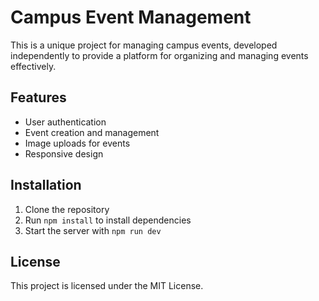 # Campus Event Management

This is a unique project for managing campus events, developed independently to provide a platform for organizing and managing events effectively.

## Features
- User authentication
- Event creation and management
- Image uploads for events
- Responsive design

## Installation
1. Clone the repository
2. Run `npm install` to install dependencies
3. Start the server with `npm run dev`

## License
This project is licensed under the MIT License.
